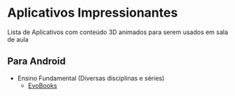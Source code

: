 
# Aplicativos Impressionantes
Lista de Aplicativos com conteúdo 3D animados para serem usados em sala de aula

## Para Android 
- Ensino Fundamental (Diversas disciplinas e séries)
  - [EvoBooks](https://play.google.com/store/apps/dev?id=6901766349963548759)

